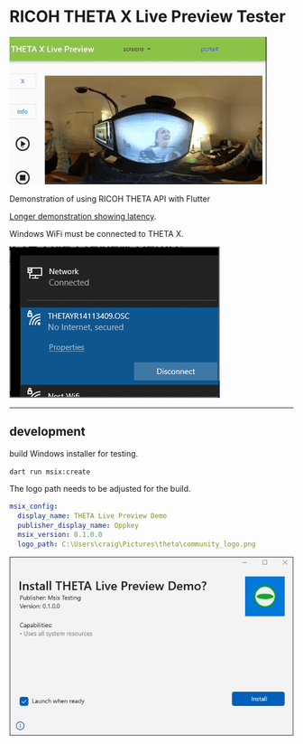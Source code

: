 # RICOH THETA X Live Preview Tester

![screenshot](docs/images/screenshot.gif)

Demonstration of using RICOH THETA API with Flutter

[Longer demonstration showing latency](https://youtu.be/8YXY8XcQNnM).

Windows WiFi must be connected to THETA X.

![windows wifi](docs/images/wifi_connect.png)

---

## development

build Windows installer for testing.

`dart run msix:create`

The logo path needs to be adjusted for the build.

```yaml
msix_config:
  display_name: THETA Live Preview Demo
  publisher_display_name: Oppkey
  msix_version: 0.1.0.0
  logo_path: C:\Users\craig\Pictures\theta\community_logo.png
```

![msix installer](./docs/images/msix_installer.png)
